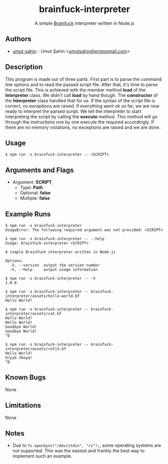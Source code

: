 <div align="center">
  <h1>brainfuck-interpreter</h1>
A simple <a href="https://esolangs.org/wiki/brainfuck">Brainfuck</a> interpreter written in Node.js
</div>


## Authors

- [umut-sahin](https://github.com/umut-sahin) - Umut Şahin \<umutsahin@protonmail.com>


## Description

This program is made out of three parts. First part is to parse the command line options and to read the passed script file. After that, it's time to parse the script file. This is achieved with the member method __load__ of the __Interpreter__ class. We didn't call __load__ by hand though. The __constructor__ of the __Interpreter__ class handled that for us. If the syntax of the script file is correct, no exceptions are raised. If everything went ok so far, we are now ready to interpret the parsed script. We tell the interpreter to start interpreting the script by calling the __execute__ method. This method will go through the instructions one by one execute the required accordingly. If there are no memory violations, no exceptions are raised and we are done.


## Usage

```
$ npm run -s brainfuck-interpreter -- <SCRIPT>
```


## Arguments and Flags

- Argument: __SCRIPT__,
  - Type: __Path__
  - Optional: __false__
  - Multiple: __false__


## Example Runs

```
$ npm run -s brainfuck-interpreter
UsageError: The following required argument was not provided: <SCRIPT>
```

```
$ npm run -s brainfuck-interpreter -- --help
Usage: brainfuck-interpreter <SCRIPT>

A simple Brainfuck interpreter written in Node.js

Options:
  -V, --version  output the version number
  -h, --help     output usage information
```

```
$ npm run -s brainfuck-interpreter -- -V
1.0.0
```

```
$ npm run -s brainfuck-interpreter -- brainfuck-interpreter/assets/hello-world.bf
Hello World!
```

```
$ npm run -s brainfuck-interpreter -- brainfuck-interpreter/assets/cat.bf
Hello World!
Hello World!
Goodbye World!
Goodbye World!
^D
```

```
$ npm run -s brainfuck-interpreter -- brainfuck-interpreter/assets/rot13.bf
Hello World!
Uryyb Jbeyq!
^D
```

## Known Bugs

None


## Limitations

None


## Notes

- Due to ```fs.openSync("/dev/stdin", "rs");```, some operating systems are not supported. This was the easiest and frankly the best way to implement such an example.
